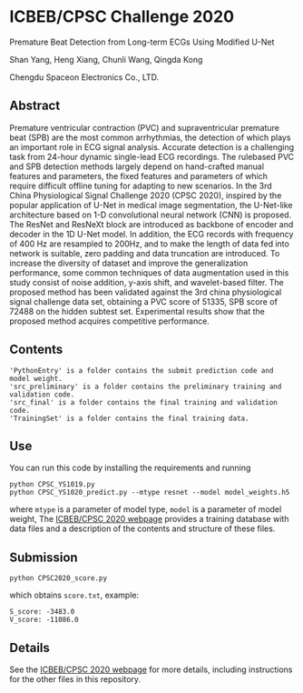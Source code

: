# ICBEB/CPSC Challenge 2020

Premature Beat Detection from Long-term ECGs Using Modified U-Net  

Shan Yang, Heng Xiang, Chunli Wang, Qingda Kong

Chengdu Spaceon Electronics Co., LTD.

## Abstract
Premature ventricular contraction (PVC) and supraventricular premature beat (SPB) are the most common arrhythmias, the detection of which plays an important role in ECG signal analysis.
Accurate detection is a challenging task from 24-hour dynamic single-lead ECG recordings. The rulebased PVC and SPB detection methods largely depend on hand-crafted manual features and parameters,
the fixed features and parameters of which require difficult offline tuning for adapting to new scenarios. In the 3rd China Physiological Signal Challenge 2020 (CPSC 2020), inspired by the popular application
of U-Net in medical image segmentation, the U-Net-like architecture based on 1-D convolutional neural network (CNN) is proposed. The ResNet and ResNeXt block are introduced as backbone of encoder and
decoder in the 1D U-Net model. In addition, the ECG records with frequency of 400 Hz are resampled to 200Hz, and to make the length of data fed into network is suitable, zero padding and data truncation
are introduced. To increase the diversity of dataset and improve the generalization performance, some common techniques of data augmentation used in this study consist of noise addition, y-axis shift, and
wavelet-based filter.
The proposed method has been validated against the 3rd china physiological signal challenge data set, obtaining a PVC score of 51335, SPB score of 72488 on the hidden subtest set. Experimental results
show that the proposed method acquires competitive performance.


## Contents

    'PythonEntry' is a folder contains the submit prediction code and model weight.
    'src_preliminary' is a folder contains the preliminary training and validation code.
    'src_final' is a folder contains the final training and validation code.
    'TrainingSet' is a folder contains the final training data.

## Use

You can run this code by installing the requirements and running

    python CPSC_YS1019.py   
    python CPSC_YS1020_predict.py --mtype resnet --model model_weights.h5

where `mtype` is a parameter of model type, `model` is a parameter of model weight, The [ICBEB/CPSC 2020 webpage](http://www.icbeb.org/CSPC2020) provides a training database with data files and a description of the contents and structure of these files.

## Submission

    python CPSC2020_score.py 

which obtains `score.txt`, example: 

    S_score: -3483.0
	V_score: -11086.0

## Details

See the [ICBEB/CPSC 2020 webpage](http://www.icbeb.org/CSPC2020) for more details, including instructions for the other files in this repository.
